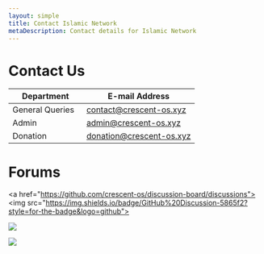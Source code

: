 ```yaml
---
layout: simple
title: Contact Islamic Network
metaDescription: Contact details for Islamic Network
---
```


# Contact Us


| Department | E-mail Address |
| --- | --- | 
| General Queries &nbsp;  | <a href="contact@crescent-os.xyz">contact@crescent-os.xyz</a> |
| Admin    | <a href="admin@crescent-os.xyz">admin@crescent-os.xyz</a> |
| Donation    | <a href="donation@crescent-os.xyz">donation@crescent-os.xyz |


# Forums 

<a href="https://github.com/crescent-os/discussion-board/discussions"><img src="https://img.shields.io/badge/GitHub%20Discussion-5865f2?style=for-the-badge&logo=github"></a>

<a href="https://join.slack.com/t/slack-vhl9697/shared_invite/zt-y2lna8fa-xKwSx64AFXD6uuc18nl0Ug"><img src="https://img.shields.io/badge/Slack%20Channel-Crescent%20OS-4a154b?style=for-the-badge&logo=slack"></a>
  
<a href="https://discord.gg/WgU5zqWy"><img src="https://img.shields.io/badge/Discord%20Server-Crescent%20OS-5865f2?style=for-the-badge&logo=discord"></a>

